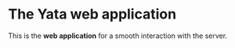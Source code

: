 # The Yata web application

This is the **web application** for a smooth interaction with the server.
